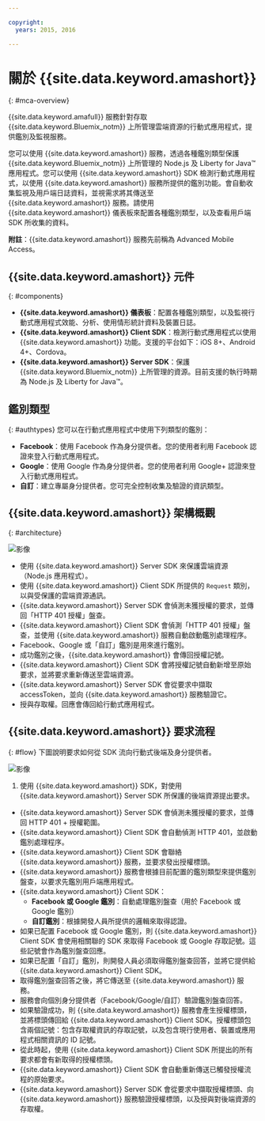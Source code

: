 ```yaml
---

copyright:
  years: 2015, 2016

---
```


# 關於 {{site.data.keyword.amashort}}
{: #mca-overview}

{{site.data.keyword.amafull}} 服務針對存取 {{site.data.keyword.Bluemix_notm}} 上所管理雲端資源的行動式應用程式，提供鑑別及監視服務。

您可以使用 {{site.data.keyword.amashort}} 服務，透過各種鑑別類型保護 {{site.data.keyword.Bluemix_notm}} 上所管理的 Node.js 及 Liberty for Java&trade; 應用程式。您可以使用 {{site.data.keyword.amashort}} SDK 檢測行動式應用程式，以使用 {{site.data.keyword.amashort}} 服務所提供的鑑別功能。會自動收集監視及用戶端日誌資料，並視需求將其傳送至 {{site.data.keyword.amashort}} 服務。請使用 {{site.data.keyword.amashort}} 儀表板來配置各種鑑別類型，以及查看用戶端 SDK 所收集的資料。

**附註**：{{site.data.keyword.amashort}} 服務先前稱為 Advanced Mobile Access。

## {{site.data.keyword.amashort}} 元件
{: #components}

* **{{site.data.keyword.amashort}} 儀表板**：配置各種鑑別類型，以及監視行動式應用程式效能、分析、使用情形統計資料及裝置日誌。
* **{{site.data.keyword.amashort}} Client SDK**：檢測行動式應用程式以使用 {{site.data.keyword.amashort}} 功能。支援的平台如下：iOS 8+、Android 4+、Cordova。
* **{{site.data.keyword.amashort}} Server SDK**：保護 {{site.data.keyword.Bluemix_notm}} 上所管理的資源。目前支援的執行時期為 Node.js 及 Liberty for Java&trade;。

## 鑑別類型
{: #authtypes}
您可以在行動式應用程式中使用下列類型的鑑別：
* **Facebook**：使用 Facebook 作為身分提供者。您的使用者利用 Facebook 認證來登入行動式應用程式。
* **Google**：使用 Google 作為身分提供者。您的使用者利用 Google+ 認證來登入行動式應用程式。
* **自訂**：建立專屬身分提供者。您可完全控制收集及驗證的資訊類型。

## {{site.data.keyword.amashort}} 架構概觀
{: #architecture}

![影像](images/mca-overview.jpg)

* 使用 {{site.data.keyword.amashort}} Server SDK 來保護雲端資源（Node.js 應用程式）。
* 使用 {{site.data.keyword.amashort}} Client SDK 所提供的 `Request` 類別，以與受保護的雲端資源通訊。
* {{site.data.keyword.amashort}} Server SDK 會偵測未獲授權的要求，並傳回「HTTP 401 授權」盤查。
* {{site.data.keyword.amashort}} Client SDK 會偵測「HTTP 401 授權」盤查，並使用 {{site.data.keyword.amashort}} 服務自動啟動鑑別處理程序。
* Facebook、Google 或「自訂」鑑別是用來進行鑑別。
* 成功鑑別之後，{{site.data.keyword.amashort}} 會傳回授權記號。
* {{site.data.keyword.amashort}} Client SDK 會將授權記號自動新增至原始要求，並將要求重新傳送至雲端資源。
* {{site.data.keyword.amashort}} Server SDK 會從要求中擷取 accessToken，並向 {{site.data.keyword.amashort}} 服務驗證它。
* 授與存取權。回應會傳回給行動式應用程式。

## {{site.data.keyword.amashort}} 要求流程
{: #flow}
下圖說明要求如何從 SDK 流向行動式後端及身分提供者。

![影像](images/mca-sequence-overview.jpg)

1. 使用 {{site.data.keyword.amashort}} SDK，對使用 {{site.data.keyword.amashort}} Server SDK 所保護的後端資源提出要求。
* {{site.data.keyword.amashort}} Server SDK 會偵測未獲授權的要求，並傳回 HTTP 401 + 授權範圍。
* {{site.data.keyword.amashort}} Client SDK 會自動偵測 HTTP 401，並啟動鑑別處理程序。
* {{site.data.keyword.amashort}} Client SDK 會聯絡 {{site.data.keyword.amashort}} 服務，並要求發出授權標頭。
* {{site.data.keyword.amashort}} 服務會根據目前配置的鑑別類型來提供鑑別盤查，以要求先鑑別用戶端應用程式。
* {{site.data.keyword.amashort}} Client SDK：
   *  **Facebook 或 Google 鑑別**：自動處理鑑別盤查（用於 Facebook 或 Google 鑑別）
   * **自訂鑑別**：根據開發人員所提供的邏輯來取得認證。
* 如果已配置 Facebook 或 Google 鑑別，則 {{site.data.keyword.amashort}} Client SDK 會使用相關聯的 SDK 來取得 Facebook 或 Google 存取記號。這些記號會作為鑑別盤查回應。
* 如果已配置「自訂」鑑別，則開發人員必須取得鑑別盤查回答，並將它提供給 {{site.data.keyword.amashort}} Client SDK。
* 取得鑑別盤查回答之後，將它傳送至 {{site.data.keyword.amashort}} 服務。
* 服務會向個別身分提供者（Facebook/Google/自訂）驗證鑑別盤查回答。
* 如果驗證成功，則 {{site.data.keyword.amashort}} 服務會產生授權標頭，並將標頭傳回給 {{site.data.keyword.amashort}} Client SDK。授權標頭包含兩個記號：包含存取權資訊的存取記號，以及包含現行使用者、裝置或應用程式相關資訊的 ID 記號。
* 從此時起，使用 {{site.data.keyword.amashort}} Client SDK 所提出的所有要求都會有新取得的授權標頭。
* {{site.data.keyword.amashort}} Client SDK 會自動重新傳送已觸發授權流程的原始要求。
* {{site.data.keyword.amashort}} Server SDK 會從要求中擷取授權標頭、向 {{site.data.keyword.amashort}} 服務驗證授權標頭，以及授與對後端資源的存取權。

